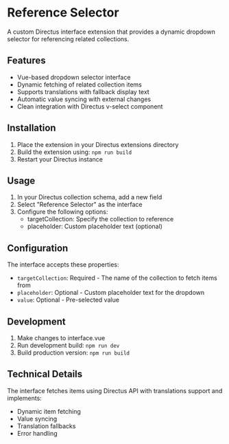# Reference Selector

A custom Directus interface extension that provides a dynamic dropdown selector for referencing related collections.

## Features

- Vue-based dropdown selector interface
- Dynamic fetching of related collection items
- Supports translations with fallback display text
- Automatic value syncing with external changes
- Clean integration with Directus v-select component

## Installation

1. Place the extension in your Directus extensions directory
2. Build the extension using:
```npm run build```
3. Restart your Directus instance

## Usage

1. In your Directus collection schema, add a new field
2. Select "Reference Selector" as the interface
3. Configure the following options:
   - targetCollection: Specify the collection to reference
   - placeholder: Custom placeholder text (optional)

## Configuration

The interface accepts these properties:
- `targetCollection`: Required - The name of the collection to fetch items from
- `placeholder`: Optional - Custom placeholder text for the dropdown
- `value`: Optional - Pre-selected value

## Development

1. Make changes to interface.vue
2. Run development build:
```npm run dev```
3. Build production version:
```npm run build```

## Technical Details

The interface fetches items using Directus API with translations support and implements:
- Dynamic item fetching
- Value syncing
- Translation fallbacks
- Error handling
